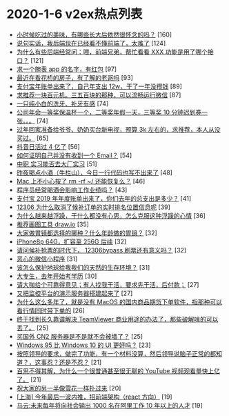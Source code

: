 # 2020-1-6 v2ex热点列表

+ [小时候吃过的美味，有哪些长大后依然很怀念的吗？](https://www.v2ex.com/t/635353#reply160) [160]
+ [说句实话，我后端现在已经看不懂前端了，太难了](https://www.v2ex.com/t/635386#reply124) [124]
+ [为什么有些后端经常问：喂，前端兄弟，帮忙看看 XXX 功能是用了哪个接口？](https://www.v2ex.com/t/635359#reply121) [121]
+ [求一个腕表 app 的名字，有红包](https://www.v2ex.com/t/635465#reply97) [97]
+ [最近在看花桥的房子，有了解的老哥吗](https://www.v2ex.com/t/635372#reply93) [93]
+ [支付宝年账单出来了，自己年支出 12w，干了一年没攒钱](https://www.v2ex.com/t/635380#reply89) [89]
+ [求推荐一块百元机。三五百块的那种，可以流畅运行微信](https://www.v2ex.com/t/635342#reply87) [87]
+ [一只纯小白的洗牙、补牙有感](https://www.v2ex.com/t/635396#reply74) [74]
+ [公司年会一等奖保温杯一个，二等奖年假一天，三等奖 10 分钟迟到券一张。。。](https://www.v2ex.com/t/635539#reply74) [74]
+ [过年回家准备给爷爷、奶奶买台新电视，预算 3k 左右的，求推荐，本人从没买过。](https://www.v2ex.com/t/635369#reply65) [65]
+ [抖音日活过 4 亿了](https://www.v2ex.com/t/635500#reply56) [56]
+ [如何证明自己并没有收到一个 Email？](https://www.v2ex.com/t/635412#reply54) [54]
+ [中职 实习能否去大厂实习](https://www.v2ex.com/t/635352#reply51) [51]
+ [昨夜喝点小酒（牛栏山），今日一行代码也写不出来了](https://www.v2ex.com/t/635361#reply48) [48]
+ [Mac 上不小心按了 rm -rf ~/ 还能恢复么？](https://www.v2ex.com/t/635493#reply46) [46]
+ [程序员经常喝酒会影响工作业绩吗？](https://www.v2ex.com/t/635413#reply43) [43]
+ [支付宝 2019 年年度账单出来了，你们去年的总支出是多少？](https://www.v2ex.com/t/635424#reply41) [41]
+ [12306 为什么取消了候补订单的实时排名位置信息呢](https://www.v2ex.com/t/635442#reply39) [39]
+ [为什么越来越浮躁，干什么都没有心思，怎么克服这种浮躁的心情](https://www.v2ex.com/t/635494#reply36) [36]
+ [推荐画图工具 draw.io](https://www.v2ex.com/t/635364#reply35) [35]
+ [大家做胃镜都选择的哪种？什么年龄做的胃镜？](https://www.v2ex.com/t/635506#reply32) [32]
+ [iPhone8p 64G，扩容至 256G 后续](https://www.v2ex.com/t/635348#reply32) [32]
+ [请问候补抢票的时代下， 12306bypass 刷票还有意义吗？](https://www.v2ex.com/t/635367#reply32) [32]
+ [恶心的微信小程序](https://www.v2ex.com/t/635410#reply31) [31]
+ [该怎么保护地球给我我们的天然的生存环境？](https://www.v2ex.com/t/635463#reply31) [31]
+ [大专生，去年开始考学历](https://www.v2ex.com/t/635460#reply30) [30]
+ [请大咖给个可靠得意见；有人找我干活，要求先干活，后付款；](https://www.v2ex.com/t/635477#reply27) [27]
+ [又把监控平台的演示服务器搭建起来了](https://www.v2ex.com/t/635360#reply27) [27]
+ [为什么这么多年了，就是没有 MacOS 的国内商品期货下单软件，指那种可以看行情同时带下单的](https://www.v2ex.com/t/635418#reply26) [26]
+ [终于找到长久靠谱解决 TeamViewer 商业用途的办法了，那些破解啥的可以丢了。](https://www.v2ex.com/t/635399#reply25) [25]
+ [买国外 CN2 服务器是不是就不会被墙了？](https://www.v2ex.com/t/635373#reply25) [25]
+ [Windows 95 比 Windows 10 的 UI 更好吗？](https://www.v2ex.com/t/635458#reply23) [23]
+ [按照领导的要求，做完了功能，有一个材料没算，然后领导说脑子正常的都知道？，这事忍？还是不忍？](https://www.v2ex.com/t/635401#reply21) [21]
+ [百思不得其解，为什么一个很普通甚至很无聊的 YouTube 视频观看量快上亿了。](https://www.v2ex.com/t/635402#reply21) [21]
+ [祝大家的另一半像雪花一样扑过来](https://www.v2ex.com/t/635392#reply20) [20]
+ [[上海] 今年最后一波内推，招前端架构（react 方向）](https://www.v2ex.com/t/635470#reply19) [19]
+ [马云:未来每年将向社会输出 1000 名在阿里工作 10 年以上的人才](https://www.v2ex.com/t/635358#reply19) [19]
